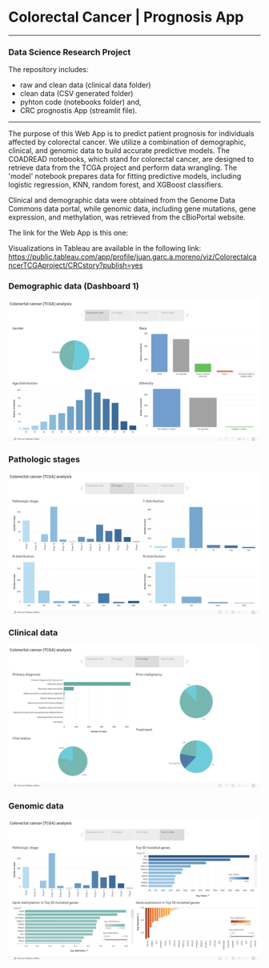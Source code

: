 # Colorectal Cancer | Prognosis App
---
### Data Science Research Project

The repository includes:

- raw and clean data (clinical data folder)
- clean data (CSV generated folder)
- pyhton code (notebooks folder) and,
- CRC prognostis App (streamlit file).
---

The purpose of this Web App is to predict patient prognosis for individuals affected by colorectal cancer. We utilize a combination of demographic, clinical, and genomic data to build accurate predictive models. The COADREAD notebooks, which stand for colorectal cancer, are designed to retrieve data from the TCGA project and perform data wrangling. The 'model' notebook prepares data for fitting predictive models, including logistic regression, KNN, random forest, and XGBoost classifiers.

Clinical and demographic data were obtained from the Genome Data Commons data portal, while genomic data, including gene mutations, gene expression, and methylation, was retrieved from the cBioPortal website.

The link for the Web App is this one:

Visualizations in Tableau are available in the following link: https://public.tableau.com/app/profile/juan.garc.a.moreno/viz/ColorectalcancerTCGAproject/CRCstory?publish=yes

### Demographic data (Dashboard 1)
![Alt Text](https://github.com/juanfgm93/Prognostic-Colorectal-cancer-WebApp/blob/3d5edf17d5139bc9364f15e20dc9edf01afe4c96/images/tableau_dashboard_1.png)

### Pathologic stages
![Alt Text](https://github.com/juanfgm93/Prognostic-Colorectal-cancer-WebApp/blob/3d5edf17d5139bc9364f15e20dc9edf01afe4c96/images/tableau_dashboard_2.png)

### Clinical data
![Alt Text](https://github.com/juanfgm93/Prognostic-Colorectal-cancer-WebApp/blob/3d5edf17d5139bc9364f15e20dc9edf01afe4c96/images/tableau_dashboard_3.png)

### Genomic data
![Alt_Text](https://github.com/juanfgm93/Prognostic-Colorectal-cancer-WebApp/blob/3d5edf17d5139bc9364f15e20dc9edf01afe4c96/images/tableau_dashboard_4.png)


